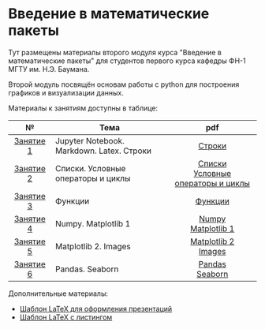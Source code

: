 # Введение в математические пакеты

Тут размещены материалы второго модуля курса "Введение в математические пакеты" для студентов первого курса кафедры ФН-1 МГТУ им. Н.Э. Баумана.

Второй модуль посвящён основам работы с python для построения графиков и визуализации данных.

Материалы к занятиям доступны в таблице:

| № | Тема | pdf |
|:---:|---|:---:|
| [Занятие 1](./lection%201/) | Jupyter Notebook. Markdown. Latex. Строки|[Строки](./lection%201/Strings.pdf)|
| [Занятие 2](./lection%202/) | Списки. Условные операторы и циклы|[Списки](./lection%202/Lists.pdf) <br> [Условные операторы и циклы](./lection%202/Basics.pdf)|
| [Занятие 3](./lection%203/) | Функции|[Функции](./lection%203/Functions.pdf)|
| [Занятие 4](./lection%204/) | Numpy. Matplotlib 1|[Numpy](./lection%204/Numpy_1.pdf) <br> [Matplotlib 1](./lection%204/Matplotlib_1.pdf)|
| [Занятие 5](./lection%205/) | Matplotlib 2. Images |[Matplotlib 2](./lection%205/Matplotlib_2.pdf) <br> [Images](./lection%205/Images.pdf)|
| [Занятие 6](./lection%206/) | Pandas. Seaborn |[Pandas](./lection%206/pandas.pdf) <br> [Seaborn](./lection%206/seaborn.pdf)|

Дополнительные материалы:
- [Шаблон LaTeX для оформления презентаций](https://github.com/tru17v/LaTeX-template-for-presentations)
- [Шаблон LaTeX с листингом](./LaTeX%20-%20listing/)

